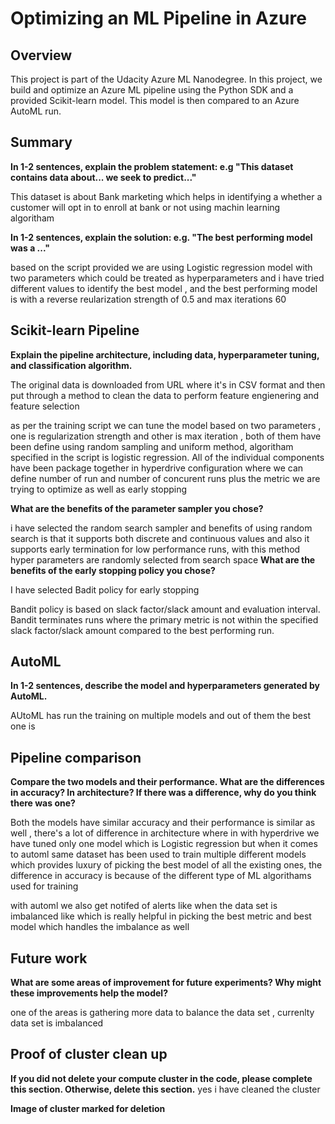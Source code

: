 # Optimizing an ML Pipeline in Azure

## Overview
This project is part of the Udacity Azure ML Nanodegree.
In this project, we build and optimize an Azure ML pipeline using the Python SDK and a provided Scikit-learn model.
This model is then compared to an Azure AutoML run.

## Summary
**In 1-2 sentences, explain the problem statement: e.g "This dataset contains data about... we seek to predict..."**

This dataset is about Bank marketing which helps in identifying a whether a customer will opt in to enroll at bank or not using machin learning algoritham 

**In 1-2 sentences, explain the solution: e.g. "The best performing model was a ..."**

based on the script provided we are using Logistic regression model with two parameters which could be treated as hyperparameters and i have tried different values to identify the best model , and the best performing model is with a reverse reularization strength of 0.5 and max iterations 60

## Scikit-learn Pipeline
**Explain the pipeline architecture, including data, hyperparameter tuning, and classification algorithm.**

The original data is downloaded from URL where it's in CSV format and then put through a method to clean the data to perform feature engienering and feature selection 

as per the training script we can tune the model based on two parameters , one is regularization strength and other is max iteration , both of them have been define using random sampling and uniform method, algoritham specified in the script is logistic regression. All of the individual components have been package together in hyperdrive configuration where we can define number of run and number of concurent runs plus the metric we are trying to optimize as well as early stopping 

**What are the benefits of the parameter sampler you chose?**

i have selected the random search sampler and benefits of using random search is that it supports both discrete and continuous values 
and also it supports early termination for low performance runs, with this method hyper parameters are randomly selected from search space 
**What are the benefits of the early stopping policy you chose?**

I have selected Badit policy for early stopping 

Bandit policy is based on slack factor/slack amount and evaluation interval. Bandit terminates runs where the primary metric is not within the specified slack factor/slack amount compared to the best performing run.

## AutoML
**In 1-2 sentences, describe the model and hyperparameters generated by AutoML.**

AUtoML has run the training on multiple models and out of them the best one is 

## Pipeline comparison
**Compare the two models and their performance. What are the differences in accuracy? In architecture? If there was a difference, why do you think there was one?**

Both the models have similar accuracy and their performance is similar as well , there's a lot of difference in architecture where in with hyperdrive we have tuned only one model which is Logistic regression but when it comes to automl same dataset has been used to train multiple different models which provides luxury of picking the best model of all the existing ones, the difference in accuracy is because of the different type of ML algorithams used for training 

with automl we also get notifed of alerts like when the data set is imbalanced like which is really helpful in picking the best metric and best model which handles the imbalance as well


## Future work
**What are some areas of improvement for future experiments? Why might these improvements help the model?**

one of the areas is gathering more data to balance the data set , currenlty data set is imbalanced 


## Proof of cluster clean up
**If you did not delete your compute cluster in the code, please complete this section. Otherwise, delete this section.**
yes i have cleaned the cluster 

**Image of cluster marked for deletion**
